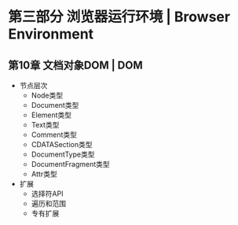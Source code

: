 # 第三部分 浏览器运行环境  |  Browser Environment

## 第10章    文档对象DOM   |   DOM

- 节点层次
  - Node类型
  - Document类型
  - Element类型
  - Text类型
  - Comment类型
  - CDATASection类型
  - DocumentType类型
  - DocumentFragment类型
  - Attr类型
- 扩展
  - 选择符API
  - 遍历和范围
  - 专有扩展